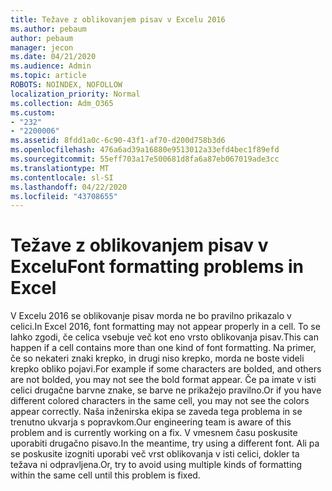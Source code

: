 ```yaml
---
title: Težave z oblikovanjem pisav v Excelu 2016
ms.author: pebaum
author: pebaum
manager: jecon
ms.date: 04/21/2020
ms.audience: Admin
ms.topic: article
ROBOTS: NOINDEX, NOFOLLOW
localization_priority: Normal
ms.collection: Adm_O365
ms.custom:
- "232"
- "2200006"
ms.assetid: 8fdd1a0c-6c90-43f1-af70-d200d758b3d6
ms.openlocfilehash: 476a6ad39a16880e9513012a33efd4bec1f89efd
ms.sourcegitcommit: 55eff703a17e500681d8fa6a87eb067019ade3cc
ms.translationtype: MT
ms.contentlocale: sl-SI
ms.lasthandoff: 04/22/2020
ms.locfileid: "43708655"
---
```

# <a name="font-formatting-problems-in-excel"></a><span data-ttu-id="e5697-102">Težave z oblikovanjem pisav v Excelu</span><span class="sxs-lookup"><span data-stu-id="e5697-102">Font formatting problems in Excel</span></span>

<span data-ttu-id="e5697-103">V Excelu 2016 se oblikovanje pisav morda ne bo pravilno prikazalo v celici.</span><span class="sxs-lookup"><span data-stu-id="e5697-103">In Excel 2016, font formatting may not appear properly in a cell.</span></span> <span data-ttu-id="e5697-104">To se lahko zgodi, če celica vsebuje več kot eno vrsto oblikovanja pisav.</span><span class="sxs-lookup"><span data-stu-id="e5697-104">This can happen if a cell contains more than one kind of font formatting.</span></span> <span data-ttu-id="e5697-105">Na primer, če so nekateri znaki krepko, in drugi niso krepko, morda ne boste videli krepko obliko pojavi.</span><span class="sxs-lookup"><span data-stu-id="e5697-105">For example if some characters are bolded, and others are not bolded, you may not see the bold format appear.</span></span> <span data-ttu-id="e5697-106">Če pa imate v isti celici drugačne barvne znake, se barve ne prikažejo pravilno.</span><span class="sxs-lookup"><span data-stu-id="e5697-106">Or if you have different colored characters in the same cell, you may not see the colors appear correctly.</span></span> <span data-ttu-id="e5697-107">Naša inženirska ekipa se zaveda tega problema in se trenutno ukvarja s popravkom.</span><span class="sxs-lookup"><span data-stu-id="e5697-107">Our engineering team is aware of this problem and is currently working on a fix.</span></span> <span data-ttu-id="e5697-108">V vmesnem času poskusite uporabiti drugačno pisavo.</span><span class="sxs-lookup"><span data-stu-id="e5697-108">In the meantime, try using a different font.</span></span> <span data-ttu-id="e5697-109">Ali pa se poskusite izogniti uporabi več vrst oblikovanja v isti celici, dokler ta težava ni odpravljena.</span><span class="sxs-lookup"><span data-stu-id="e5697-109">Or, try to avoid using multiple kinds of formatting within the same cell until this problem is fixed.</span></span>
  